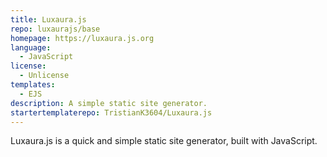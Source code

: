 ```yaml
---
title: Luxaura.js
repo: luxaurajs/base
homepage: https://luxaura.js.org
language:
  - JavaScript
license:
  - Unlicense
templates:
  - EJS
description: A simple static site generator.
startertemplaterepo: TristianK3604/Luxaura.js
---
```


Luxaura.js is a quick and simple static site generator, built with JavaScript.
